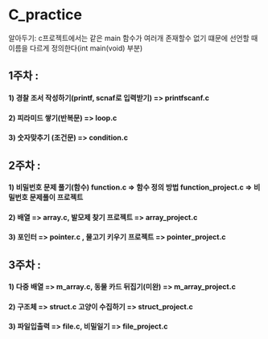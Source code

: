 # C_practice

알아두기: c프로젝트에서는 같은 main 함수가 여러개 존재할수 없기 떄문에 선언할 때 이름을 다르게 정의한다(int main(void) 부분)

## 1주차 : 
#### 1) 경찰 조서 작성하기(printf, scnaf로 입력받기) => printfscanf.c
#### 2) 피라미드 쌓기(반복문) => loop.c
#### 3) 숫자맞추기 (조건문) => condition.c

##

## 2주차 :
#### 1) 비밀번호 문제 풀기(함수)  function.c => 함수 정의 방법 function_project.c => 비밀번호 문제풀이 프로젝트
#### 2) 배열 => array.c, 발모제 찾기 프로젝트 => array_project.c
#### 3) 포인터 => pointer.c , 물고기 키우기 프로젝트 => pointer_project.c

##

## 3주차 :
#### 1) 다중 배열 => m_array.c, 동물 카드 뒤집기(미완) => m_array_project.c
#### 2) 구조체 => struct.c 고양이 수집하기 => struct_project.c
#### 3) 파일입출력 => file.c, 비밀일기 => file_project.c

